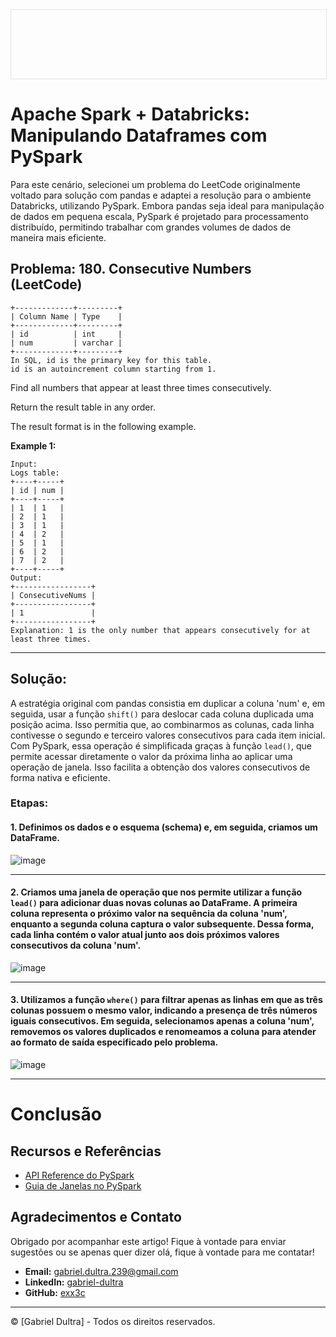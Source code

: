 <div style="width: 100%; border: 1px solid #dfe2e5; overflow: hidden; margin-bottom: 16px;">
 <div style="width: 100%; background-image: url('https://raw.githubusercontent.com/exx3c/exx3c.github.io/refs/heads/main/databricks.png'); background-size: cover; background-position: center; height: 110px;"></div>
</div>

# Apache Spark + Databricks: Manipulando Dataframes com PySpark

Para este cenário, selecionei um problema do LeetCode originalmente voltado para solução com pandas e adaptei a resolução para o ambiente Databricks, utilizando PySpark. Embora pandas seja ideal para manipulação de dados em pequena escala, PySpark é projetado para processamento distribuído, permitindo trabalhar com grandes volumes de dados de maneira mais eficiente.

## Problema: 180. Consecutive Numbers (LeetCode)

```
+-------------+---------+
| Column Name | Type    |
+-------------+---------+ 
| id          | int     |
| num         | varchar | 
+-------------+---------+ 
In SQL, id is the primary key for this table.
id is an autoincrement column starting from 1.
 ```


Find all numbers that appear at least three times consecutively.

Return the result table in any order.

The result format is in the following example.


**Example 1:**
```
Input:
Logs table:
+----+-----+
| id | num |
+----+-----+
| 1  | 1   |
| 2  | 1   |
| 3  | 1   |
| 4  | 2   |
| 5  | 1   |
| 6  | 2   |
| 7  | 2   |
+----+-----+
Output: 
+-----------------+
| ConsecutiveNums |
+-----------------+
| 1               |
+-----------------+
Explanation: 1 is the only number that appears consecutively for at least three times.
```

---

## Solução:

A estratégia original com pandas consistia em duplicar a coluna 'num' e, em seguida, usar a função ```shift()``` para deslocar cada coluna duplicada uma posição acima. Isso permitia que, ao combinarmos as colunas, cada linha contivesse o segundo e terceiro valores consecutivos para cada item inicial. Com PySpark, essa operação é simplificada graças à função ```lead()```, que permite acessar diretamente o valor da próxima linha ao aplicar uma operação de janela. Isso facilita a obtenção dos valores consecutivos de forma nativa e eficiente.

### Etapas:

#### 1. Definimos os dados e o esquema (schema) e, em seguida, criamos um DataFrame.

![image](https://github.com/user-attachments/assets/f87dc0d7-0b2d-4773-9577-9cc41e2be379)

---

#### 2. Criamos uma janela de operação que nos permite utilizar a função ```lead()``` para adicionar duas novas colunas ao DataFrame. A primeira coluna representa o próximo valor na sequência da coluna 'num', enquanto a segunda coluna captura o valor subsequente. Dessa forma, cada linha contém o valor atual junto aos dois próximos valores consecutivos da coluna 'num'.

![image](https://github.com/user-attachments/assets/5922cc10-c025-48be-904b-5f86f85d732f)

---

#### 3. Utilizamos a função ```where()``` para filtrar apenas as linhas em que as três colunas possuem o mesmo valor, indicando a presença de três números iguais consecutivos. Em seguida, selecionamos apenas a coluna 'num', removemos os valores duplicados e renomeamos a coluna para atender ao formato de saída especificado pelo problema.

![image](https://github.com/user-attachments/assets/6ddf890b-fefc-4102-a8c7-f9cd8a2b200e)

---

# Conclusão

## Recursos e Referências

- [API Reference do PySpark](https://spark.apache.org/docs/latest/api/python/reference/index.html)
- [Guia de Janelas no PySpark](https://sparkbyexamples.com/pyspark/pyspark-window-functions/)

## Agradecimentos e Contato

Obrigado por acompanhar este artigo! Fique à vontade para enviar sugestões ou se apenas quer dizer olá, fique à vontade para me contatar!

- **Email:** [gabriel.dultra.239@gmail.com](mailto:gabriel.dultra.239@gmail.com)
- **LinkedIn:** [gabriel-dultra](https://www.linkedin.com/in/gabriel-dultra/)
- **GitHub:** [exx3c](https://github.com/exx3c/)

---

© [Gabriel Dultra] - Todos os direitos reservados.
